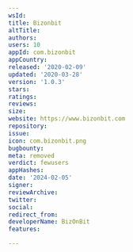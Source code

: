 ```yaml
---
wsId: 
title: Bizonbit
altTitle: 
authors: 
users: 10
appId: com.bizonbit
appCountry: 
released: '2020-02-09'
updated: '2020-03-28'
version: '1.0.3'
stars: 
ratings: 
reviews: 
size: 
website: https://www.bizonbit.com
repository: 
issue: 
icon: com.bizonbit.png
bugbounty: 
meta: removed
verdict: fewusers
appHashes: 
date: '2024-02-05'
signer: 
reviewArchive: 
twitter: 
social: 
redirect_from: 
developerName: ‌BizOnBit
features: 

---
```



